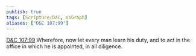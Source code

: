 ```yaml
---
publish: true
tags: [Scripture/DaC, noGraph]
aliases: ["D&C 107:99"]
---
```

[D&C 107:99](https://churchofjesuschrist.org/study/scriptures/dc-testament/dc/107?lang=eng&id=p99#p99) Wherefore, now let every man learn his duty, and to act in the office in which he is appointed, in all diligence.
